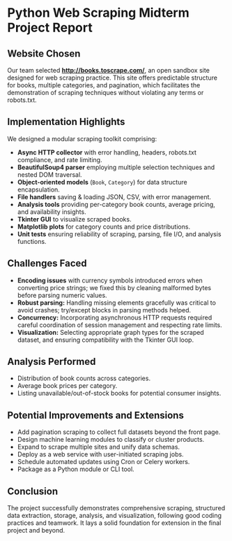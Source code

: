 # Python Web Scraping Midterm Project Report

## Website Chosen

Our team selected **http://books.toscrape.com/**, an open sandbox site designed for web scraping practice. This site offers predictable structure for books, multiple categories, and pagination, which facilitates the demonstration of scraping techniques without violating any terms or robots.txt.

## Implementation Highlights

We designed a modular scraping toolkit comprising:
- **Async HTTP collector** with error handling, headers, robots.txt compliance, and rate limiting.
- **BeautifulSoup4 parser** employing multiple selection techniques and nested DOM traversal.
- **Object-oriented models** (`Book`, `Category`) for data structure encapsulation.
- **File handlers** saving & loading JSON, CSV, with error management.
- **Analysis tools** providing per-category book counts, average pricing, and availability insights.
- **Tkinter GUI** to visualize scraped books.
- **Matplotlib plots** for category counts and price distributions.
- **Unit tests** ensuring reliability of scraping, parsing, file I/O, and analysis functions.

## Challenges Faced

- **Encoding issues** with currency symbols introduced errors when converting price strings; we fixed this by cleaning malformed bytes before parsing numeric values.
- **Robust parsing:** Handling missing elements gracefully was critical to avoid crashes; try/except blocks in parsing methods helped.
- **Concurrency:** Incorporating asynchronous HTTP requests required careful coordination of session management and respecting rate limits.
- **Visualization:** Selecting appropriate graph types for the scraped dataset, and ensuring compatibility with the Tkinter GUI loop.

## Analysis Performed

- Distribution of book counts across categories.
- Average book prices per category.
- Listing unavailable/out-of-stock books for potential consumer insights.

## Potential Improvements and Extensions

- Add pagination scraping to collect full datasets beyond the front page.
- Design machine learning modules to classify or cluster products.
- Expand to scrape multiple sites and unify data schemas.
- Deploy as a web service with user-initiated scraping jobs.
- Schedule automated updates using Cron or Celery workers.
- Package as a Python module or CLI tool.

## Conclusion

The project successfully demonstrates comprehensive scraping, structured data extraction, storage, analysis, and visualization, following good coding practices and teamwork. It lays a solid foundation for extension in the final project and beyond.